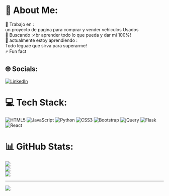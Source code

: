# 💫 About Me:
🔭 Trabajo en :<br>un proyecto de pagina para comprar y vender vehiculos Usados <br>👯 Buscando  :<br aprender todo lo que pueda y dar mi 100%!<br>🌱 
actualmente estoy aprendiendo :<br>Todo leguae que sirva para superarme!<br>⚡ Fun fact


## 🌐 Socials:
[![LinkedIn](https://img.shields.io/badge/LinkedIn-%230077B5.svg?logo=linkedin&logoColor=white)](https://linkedin.com/in/BrayanSO) 

# 💻 Tech Stack:
![HTML5](https://img.shields.io/badge/html5-%23E34F26.svg?style=for-the-badge&logo=html5&logoColor=white) ![JavaScript](https://img.shields.io/badge/javascript-%23323330.svg?style=for-the-badge&logo=javascript&logoColor=%23F7DF1E) ![Python](https://img.shields.io/badge/python-3670A0?style=for-the-badge&logo=python&logoColor=ffdd54) ![CSS3](https://img.shields.io/badge/css3-%231572B6.svg?style=for-the-badge&logo=css3&logoColor=white) ![Bootstrap](https://img.shields.io/badge/bootstrap-%23563D7C.svg?style=for-the-badge&logo=bootstrap&logoColor=white) ![jQuery](https://img.shields.io/badge/jquery-%230769AD.svg?style=for-the-badge&logo=jquery&logoColor=white) ![Flask](https://img.shields.io/badge/flask-%23000.svg?style=for-the-badge&logo=flask&logoColor=white) ![React](https://img.shields.io/badge/react-%2320232a.svg?style=for-the-badge&logo=react&logoColor=%2361DAFB)
# 📊 GitHub Stats:
![](https://github-readme-stats.vercel.app/api?username=BrayanSO&theme=dark&hide_border=false&include_all_commits=false&count_private=false)<br/>
![](https://github-readme-streak-stats.herokuapp.com/?user=BrayanSO&theme=dark&hide_border=false)<br/>
![](https://github-readme-stats.vercel.app/api/top-langs/?username=BrayanSO&theme=dark&hide_border=false&include_all_commits=false&count_private=false&layout=compact)

---
[![](https://visitcount.itsvg.in/api?id=BrayanSO&icon=0&color=0)](https://visitcount.itsvg.in)

<!-- Proudly created with GPRM ( https://gprm.itsvg.in ) -->
